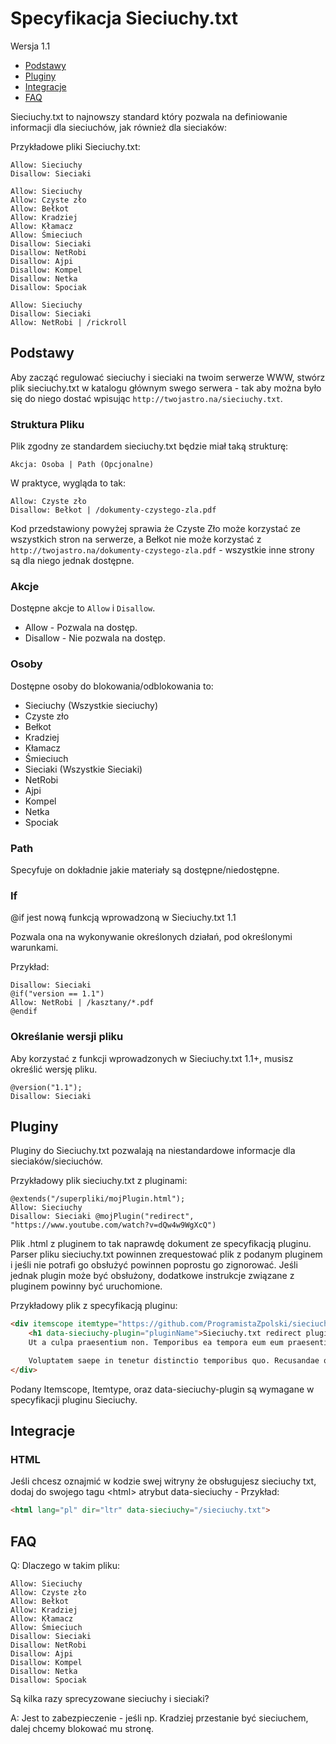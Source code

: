 # Specyfikacja Sieciuchy.txt

Wersja 1.1

* [Podstawy](#Podstawy)
* [Pluginy](#Pluginy)
* [Integracje](#Integracje)
* [FAQ](#FAQ)


Sieciuchy.txt to najnowszy standard który pozwala na definiowanie informacji dla sieciuchów, jak również dla sieciaków:

Przykładowe pliki Sieciuchy.txt:

```sieciuchy
Allow: Sieciuchy
Disallow: Sieciaki
```

```sieciuchy
Allow: Sieciuchy
Allow: Czyste zło
Allow: Bełkot
Allow: Kradziej
Allow: Kłamacz
Allow: Śmieciuch
Disallow: Sieciaki
Disallow: NetRobi
Disallow: Ajpi
Disallow: Kompel
Disallow: Netka
Disallow: Spociak
```

```sieciuchy
Allow: Sieciuchy
Disallow: Sieciaki
Allow: NetRobi | /rickroll
```

## Podstawy

Aby zacząć regulować sieciuchy i sieciaki na twoim serwerze WWW, stwórz plik sieciuchy.txt w katalogu głównym swego serwera - tak aby można było się do niego dostać wpisując `http://twojastro.na/sieciuchy.txt`.

### Struktura Pliku

Plik zgodny ze standardem sieciuchy.txt będzie miał taką strukturę:

```
Akcja: Osoba | Path (Opcjonalne)
```

W praktyce, wygląda to tak:

```
Allow: Czyste zło
Disallow: Bełkot | /dokumenty-czystego-zla.pdf
```

Kod przedstawiony powyżej sprawia że Czyste Zło może korzystać ze wszystkich stron na serwerze, a Bełkot nie może korzystać z `http://twojastro.na/dokumenty-czystego-zla.pdf` - wszystkie inne strony są dla niego jednak dostępne.

### Akcje

Dostępne akcje to `Allow` i `Disallow`.
- Allow - Pozwala na dostęp.
- Disallow - Nie pozwala na dostęp.

### Osoby

Dostępne osoby do blokowania/odblokowania to:
- Sieciuchy (Wszystkie sieciuchy)
- Czyste zło
- Bełkot
- Kradziej
- Kłamacz
- Śmieciuch
- Sieciaki (Wszystkie Sieciaki)
- NetRobi
- Ajpi
- Kompel
- Netka
- Spociak

### Path

Specyfuje on dokładnie jakie materiały są dostępne/niedostępne.

### If

@if jest nową funkcją wprowadzoną w Sieciuchy.txt 1.1

Pozwala ona na wykonywanie określonych działań, pod określonymi warunkami.

Przykład:
```
Disallow: Sieciaki
@if("version == 1.1")
Allow: NetRobi | /kasztany/*.pdf 
@endif
```

### Określanie wersji pliku

Aby korzystać z funkcji wprowadzonych w Sieciuchy.txt 1.1+, musisz określić wersję pliku.

```
@version("1.1");
Disallow: Sieciaki
```

## Pluginy

Pluginy do Sieciuchy.txt pozwalają na niestandardowe informacje dla sieciaków/sieciuchów.

Przykładowy plik sieciuchy.txt z pluginami:

```
@extends("/superpliki/mojPlugin.html");
Allow: Sieciuchy
Disallow: Sieciaki @mojPlugin("redirect", "https://www.youtube.com/watch?v=dQw4w9WgXcQ")
```

Plik .html z pluginem to tak naprawdę dokument ze specyfikacją pluginu.
Parser pliku sieciuchy.txt powinnen zrequestować plik z podanym pluginem i jeśli nie potrafi go obsłużyć powinnen poprostu go zignorować. Jeśli jednak plugin może być obsłużony, dodatkowe instrukcje związane z pluginem powinny być uruchomione.

Przykładowy plik z specyfikacją pluginu:

```html
<div itemscope itemtype="https://github.com/ProgramistaZpolski/sieciuchytxt/blob/master/README.md#pluginy">
	<h1 data-sieciuchy-plugin="pluginName">Sieciuchy.txt redirect plugin</h1>
	Ut a culpa praesentium non. Temporibus ea tempora eum eum praesentium similique nam veniam. Voluptatibus voluptatibus ipsam consequatur nihil dolorum quidem soluta. Consequatur dolorum aliquid doloribus voluptatem sunt vel ea dolor.

	Voluptatem saepe in tenetur distinctio temporibus quo. Recusandae quasi est accusantium saepe nihil delectus sint error. Est impedit incidunt quod. Consequatur nemo hic rerum illum dolorem odit doloribus aliquid. Voluptas ea officiis sed est.
</div>
```

Podany Itemscope, Itemtype, oraz data-sieciuchy-plugin są wymagane w specyfikacji pluginu Sieciuchy.

## Integracje

### HTML
Jeśli chcesz oznajmić w kodzie swej witryny że obsługujesz sieciuchy txt, dodaj do swojego tagu \<html\> atrybut data-sieciuchy - Przykład:
```html
<html lang="pl" dir="ltr" data-sieciuchy="/sieciuchy.txt">
```

## FAQ

Q: Dlaczego w takim pliku:
```
Allow: Sieciuchy
Allow: Czyste zło
Allow: Bełkot
Allow: Kradziej
Allow: Kłamacz
Allow: Śmieciuch
Disallow: Sieciaki
Disallow: NetRobi
Disallow: Ajpi
Disallow: Kompel
Disallow: Netka
Disallow: Spociak
```
Są kilka razy sprecyzowane sieciuchy i sieciaki?

A: Jest to zabezpieczenie - jeśli np. Kradziej przestanie być sieciuchem, dalej chcemy blokować mu stronę.
